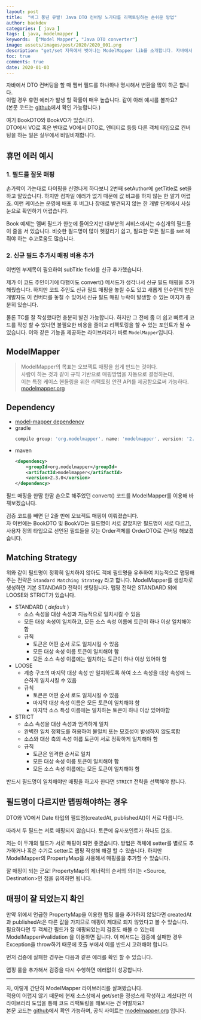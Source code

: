 ```yaml
---
layout: post
title:  "버그 풍년 유발! Java DTO 컨버팅 노가다를 리팩토링하는 손쉬운 방법"
author: baekdev
categories: [ java ]
tags: [ java, modelmapper ]
keywords:  ["Model Mapper", "Java DTO converter"]  
image: assets/images/post/2020/2020_001.png   
description: "get/set 지옥에서 벗어나는 ModelMapper lib를 소개합니다. 자바에서 DTO 컨버팅을 할 때 멤버 필드를 하나하나 명시해서 변환을 많이 하곤 합니다. 이럴 경우 휴먼 에러가 발생 할 확률이 매우 높습니다."
toc: true
comments: true   
date: 2020-01-03    
---   
```



자바에서 DTO 컨버팅을 할 때 멤버 필드를 하나하나 명시해서 변환을 많이 하곤 합니다.  
이럴 경우 휴먼 에러가 발생 할 확률이 매우 높습니다. 같이 아래 예시를 볼까요?  
(본문 코드는 <a href="https://github.com/baekdev/modelmapper-ex" target="_blank">github</a>에서 확인 가능합니다.)    

여기 BookDTO와 BookVO가 있습니다.  
DTO에서 VO로 혹은 반대로 VO에서 DTO로, 엔티티로 등등 다른 객체 타입으로 컨버팅을 하는 일은 실무에서 비일비재합니다. 
<script src="https://gist.github.com/baekdev/9d4844fdaa66393d8106893bf88c1a85.js"></script>   

## 휴먼 에러 예시  
### 1. 필드를 잘못 매핑  
손가락이 가는대로 타이핑을 신명나게 하다보니 2번째 setAuthor에 getTitle로 set을 하고 말았습니다. 하지만 컴파일 에러가 없기 때문에 값 비교를 하지 않는 한 알기 어렵죠. 이런 케이스는 운영에 배포 후 버그나 장애로 발견되지 않는 한 개발 단계에서 사실 눈으로 확인하기 어렵습니다.  

<script src="https://gist.github.com/baekdev/5da43099aa3528cb6ea404d753de336b.js"></script>  
Book 예제는 멤버 필드가 한눈에 들어오지만 대부분의 서비스에서는 수십개의 필드들이 줄을 서 있습니다. 비슷한 필드명이 많아 헷갈리기 쉽고, 필요한 모든 필드를 set 해줘야 하는 수고로움도 많습니다.  


### 2. 신규 필드 추가시 매핑 비용 추가  
이번엔 부제목이 필요하여 subTitle field를 신규 추가했습니다.  
<script src="https://gist.github.com/baekdev/e3c3168fc29acb98817857f82d452061.js"></script>  

제가 이 코드 주인이기에 다행이도 convert() 메서드가 생각나서 신규 필드 매핑을 추가해줬습니다. 하지만 코드 주인도 신규 필드 매핑을 놓칠 수도 있고 새롭게 인수인계 받은 개발자도 이 컨버터를 놓칠 수 있어서 신규 필드 매핑 누락이 발생할 수 있는 여지가 충분히 있습니다.    
<script src="https://gist.github.com/baekdev/cdb00d92014719e1bac781511f563351.js"></script>    


물론 TC를 잘 작성했다면 충분히 발견 가능합니다. 하지만 그 전에 좀 더 쉽고 빠르게 코드를 작성 할 수 있다면 불필요한 비용을 줄이고 리팩토링을 할 수 있는 포인트가 될 수 있습니다. 이와 같은 기능을 제공하는 라이브러리가 바로 `ModelMapper`입니다.  


## ModelMapper  

> ModelMapper의 목표는 오브젝트 매핑을 쉽게 만드는 것이다.  
> 사람이 하는 것과 같이 규칙 기반으로 매핑방법을 자동으로 결정하는데,  
> 이는 특정 케이스 핸들링을 위한 리팩토링 안전 API를 제공함으로써 가능하다.  
> <a href="http://modelmapper.org/" target="_blank">modelmapper.org</a>   

## Dependency  

- <a href="https://mvnrepository.com/artifact/org.modelmapper/modelmapper" target="_blank">model-mapper dependency</a>  
- gradle  
  ```groovy  
  compile group: 'org.modelmapper', name: 'modelmapper', version: '2.3.0'
  ```  
- maven  
  ```xml  
  <dependency>  
      <groupId>org.modelmapper</groupId>  
      <artifactId>modelmapper</artifactId>  
      <version>2.3.0</version>  
  </dependency>  
  ```  
  
필드 매핑을 한땀 한땀 손으로 해주었던 convert() 코드를 ModelMapper를 이용해 바꿔보겠습니다.  
<script src="https://gist.github.com/baekdev/ebabfbdca85e137f7c38317635026221.js"></script>  

검증 코드를 빼면 단 2줄 만에 오브젝트 매핑이 이뤄졌습니다.  
자 이번에는 BookDTO 및 BookVO는 필드명이 서로 같았지만 필드명이 서로 다르고, 사용자 정의 타입으로 선언된 필드들을 갖는 Order객체를 OrderDTO로 컨버팅 해보겠습니다.  

<script src="https://gist.github.com/baekdev/42cab7cedb24e2caf8642b32de364463.js"></script>  
<script src="https://gist.github.com/baekdev/5b099ae3d7e18a22f06355d93d02f111.js"></script>  

## Matching Strategy  

위와 같이 필드명이 정확히 일치하지 않아도 객체 필드명을 유추하여 지능적으로 맵핑해주는 전략은 `Standard Matching Strategy` 라고 합니다. 
ModelMapper를 생성자로 생성하면 기본 STANDARD 전략이 셋팅됩니다. 맵핑 전략은 STANDARD 외에 LOOSE와 STRICT가 있습니다.  

- STANDARD ( _default_ )
    - 소스 속성을 대상 속성과 지능적으로 일치시킬 수 있음  
    - 모든 대상 속성이 일치하고, 모든 소스 속성 이름에 토큰이 하나 이상 일치해야 함  
    - 규칙     
        - 토큰은 어떤 순서 로도 일치시킬 수 있음  
        - 모든 대상 속성 이름 토큰이 일치해야 함  
        - 모든 소스 속성 이름에는 일치하는 토큰이 하나 이상 있어야 함  
- LOOSE
    - 계층 구조의 마지막 대상 속성 만 일치하도록 하여 소스 속성을 대상 속성에 느슨하게 일치시킬 수 있음    
    - 규칙  
        - 토큰은 어떤 순서 로도 일치시킬 수 있음  
        - 마지막 대상 속성 이름은 모든 토큰이 일치해야 함  
        - 마지막 소스 특성 이름에는 일치하는 토큰이 하나 이상 있어야함    
- STRICT  
    - 소스 속성을 대상 속성과 엄격하게 일치  
    - 완벽한 일치 정확도를 허용하여 불일치 또는 모호성이 발생하지 않도록함  
    - 소스와 대상 측의 속성 이름 토큰이 서로 정확하게 일치해야 함  
    - 규칙  
        - 토큰은 엄격한 순서로 일치  
        - 모든 대상 속성 이름 토큰이 일치해야 함  
        - 모든 소스 속성 이름에는 모든 토큰이 일치해야 함  

반드시 필드명이 일치해야만 매핑을 하고자 한다면 `STRICT` 전략을 선택해야 합니다.  

  
## 필드명이 다르지만 맵핑해야하는 경우  

DTO와 VO에서 Date 타입의 필드명(createdAt, publishedAt)이 서로 다릅니다.  
<script src="https://gist.github.com/baekdev/9d4844fdaa66393d8106893bf88c1a85.js"></script>  

따라서 두 필드는 서로 매핑되지 않습니다. 토큰에 유사포인트가 하나도 없죠.  
<script src="https://gist.github.com/baekdev/1d7636c30be0e90ac6ec719878b83864.js"></script>  

저는 이 두개의 필드가 서로 매핑이 되면 좋겠습니다. 방법은 객체에 setter를 별로도 추가하거나 혹은 수기로 setter로 맵핑 작성해 해결 할 수 있습니다. 
하지만 ModelMapper의 PropertyMap을 사용해서 매핑룰을 추가할 수 있습니다.    
<script src="https://gist.github.com/baekdev/1aad2d6fda3292fc22602f8179299c39.js"></script>  

잘 매핑이 되는 군요! PropertyMap의 제너릭의 순서의 의미는 <Source, Destination>인 점을 유의하면 됩니다.  


## 매핑이 잘 되었는지 확인  

만약 위에서 언급한 PropertyMap을 이용한 맵핑 룰을 추가하지 않았다면 createdAt과 publishedAt은 다른 값을 가지므로 매핑이 제대로 되지 않았다고 볼 수 있습니다.  
필요하다면 두 객체간 필드가 잘 매핑되었는지 검증도 해볼 수 있는데 ModelMapper#validation 을 이용하면 됩니다. 이 메서드는 검증에 실패한 경우 Exception을 throw하기 때문에 호출 부에서 이를 반드시 고려해야 합니다.  

먼저 검증에 실패한 경우는 다음과 같은 에러를 확인 할 수 있습니다.    
<script src="https://gist.github.com/baekdev/16de8d0d1f13e96a56d77f0a903aa58c.js"></script>  

맵핑 룰을 추가해서 검증을 다시 수행하면 에러없이 성공합니다.  
<script src="https://gist.github.com/baekdev/ec8bf6fab958424df24e23d561603b64.js"></script>  


---  

자, 이렇게 간단히 ModelMapper 라이브러리를 살펴봤습니다.  
적용이 어렵지 않기 때문에 현재 소스상에서 get/set을 정성스레 작성하고 계셨다면 이 라이브러리 도입을 통해 코드 리팩토링을 해보시는 건 어떨까요?  
본문 코드는 <a href="https://github.com/baekdev/modelmapper-ex" target="_blank">github</a>에서 확인 가능하며, 공식 사이트는 <a href="http://modelmapper.org/" target="_blank">modelmapper.org</a> 입니다.  


